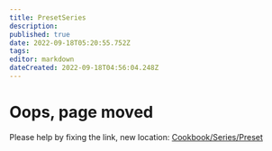 ```yaml
---
title: PresetSeries
description: 
published: true
date: 2022-09-18T05:20:55.752Z
tags: 
editor: markdown
dateCreated: 2022-09-18T04:56:04.248Z
---
```


# Oops, page moved
Please help by fixing the link, new location:
[Cookbook/Series/Preset](/Cookbook/Series/Preset)